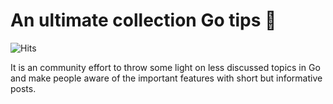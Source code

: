 # An ultimate collection Go tips 🚀️

![Hits](https://hitcounter.pythonanywhere.com/count/tag.svg?url=https%3A%2F%2Fgotips.github.io%2F)

It is an community effort to throw some light on less discussed topics in Go and make people aware of the important features with short but informative posts.
